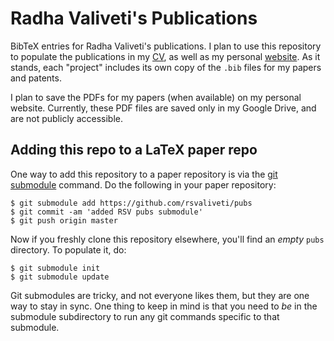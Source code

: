 # Radha Valiveti's Publications

BibTeX entries for  Radha Valiveti's publications. I plan to use this repository to populate the publications in my [CV][rsv-cv], as well as my personal [website][rsv-website]. As it stands, each "project" includes its own copy of the `.bib` files for my papers and patents. 

I plan to save the PDFs for my papers (when available) on my personal website. Currently, these PDF files are saved only in my Google Drive, and are not publicly accessible.

[rsv-cv]: https://github.com/rsvaliveti/cv
[rsv-website]: https://rsvaliveti.github.io/

## Adding this repo to a LaTeX paper repo

One way to add this repository to a paper repository is via the [git submodule](https://git-scm.com/book/en/v2/Git-Tools-Submodules) command. Do the following in your paper repository:
```
$ git submodule add https://github.com/rsvaliveti/pubs
$ git commit -am 'added RSV pubs submodule'
$ git push origin master
```
Now if you freshly clone this repository elsewhere, you'll find an _empty_ `pubs` directory. To populate it, do:
```
$ git submodule init
$ git submodule update
```
Git submodules are tricky, and not everyone likes them, but they are one way to stay in sync. One thing to keep in mind is that you need to _be_ in the submodule subdirectory to run any git commands specific to that submodule.
